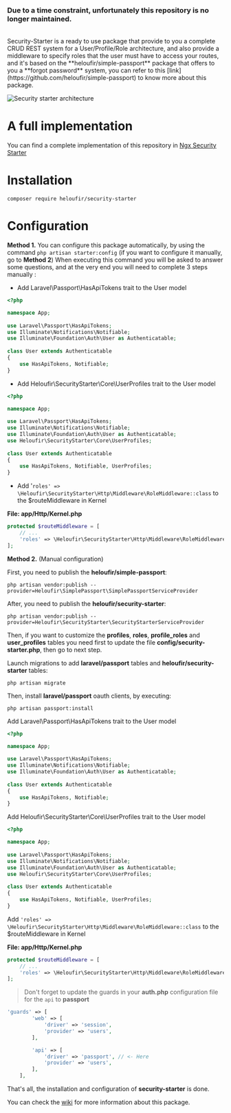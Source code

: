<h3>Due to a time constraint, unfortunately this repository is no longer maintained.</h3>
<br/>
Security-Starter is a ready to use package that provide to you a complete CRUD REST system for a User/Profile/Role architecture, and also provide a middleware to specify roles that the user must have to access your routes, and it's based on the **heloufir/simple-passport** package that offers to you a **forgot password** system, you can refer to this [link](https://github.com/heloufir/simple-passport) to know more about this package.

![Security starter architecture](https://lh3.googleusercontent.com/-ZPq7gXOK7gM/XHO22Ns2z4I/AAAAAAAAEsQ/6lu1zpoi_n81rEEqGlSG4btyNST6Up9wgCLcBGAs/s0/2019-02-25_102913.png "2019-02-25_102913.png")

# A full implementation

You can find a complete implementation of this repository in [Ngx Security Starter](https://github.com/heloufir/ngx-security-starter)

# Installation

	composer require heloufir/security-starter

# Configuration

**Method 1.** You can configure this package automatically, by using the command `php artisan starter:config` (if you want to configure it manually, go to **Method 2**)
When executing this command you will be asked to answer some questions, and at the very end you will need to complete 3 steps manually :

- Add Laravel\Passport\HasApiTokens trait to the User model

```php
<?php

namespace App;
    
use Laravel\Passport\HasApiTokens;
use Illuminate\Notifications\Notifiable;
use Illuminate\Foundation\Auth\User as Authenticatable;
    
class User extends Authenticatable
{
    use HasApiTokens, Notifiable;
}
```

- Add Heloufir\SecurityStarter\Core\UserProfiles trait to the User model

```php
<?php

namespace App;
    
use Laravel\Passport\HasApiTokens;
use Illuminate\Notifications\Notifiable;
use Illuminate\Foundation\Auth\User as Authenticatable;
use Heloufir\SecurityStarter\Core\UserProfiles;
    
class User extends Authenticatable
{
    use HasApiTokens, Notifiable, UserProfiles;
}
```

- Add '`roles' => \Heloufir\SecurityStarter\Http\Middleware\RoleMiddleware::class` to the $routeMiddleware in Kernel

**File: app/Http/Kernel.php**
```php
protected $routeMiddleware = [
    // ...
    'roles' => \Heloufir\SecurityStarter\Http\Middleware\RoleMiddleware::class
];
```

**Method 2.** (Manual configuration)

First, you need to publish the **heloufir/simple-passport**:

	php artisan vendor:publish --provider=Heloufir\SimplePassport\SimplePassportServiceProvider

After, you need to publish the **heloufir/security-starter**:

	php artisan vendor:publish --provider=Heloufir\SecurityStarter\SecurityStarterServiceProvider

Then, if you want to customize the **profiles**, **roles**, **profile_roles** and **user_profiles** tables you need first to update the file **config/security-starter.php**, then go to next step.

Launch migrations to add **laravel/passport** tables and **heloufir/security-starter** tables:

	php artisan migrate

Then, install **laravel/passport** oauth clients, by executing:

	php artisan passport:install

Add Laravel\Passport\HasApiTokens trait to the User model

```php
<?php

namespace App;
    
use Laravel\Passport\HasApiTokens;
use Illuminate\Notifications\Notifiable;
use Illuminate\Foundation\Auth\User as Authenticatable;
    
class User extends Authenticatable
{
    use HasApiTokens, Notifiable;
}
```

Add Heloufir\SecurityStarter\Core\UserProfiles trait to the User model

```php
<?php

namespace App;
    
use Laravel\Passport\HasApiTokens;
use Illuminate\Notifications\Notifiable;
use Illuminate\Foundation\Auth\User as Authenticatable;
use Heloufir\SecurityStarter\Core\UserProfiles;
    
class User extends Authenticatable
{
    use HasApiTokens, Notifiable, UserProfiles;
}
```

Add `'roles' => \Heloufir\SecurityStarter\Http\Middleware\RoleMiddleware::class` to the $routeMiddleware in Kernel

**File: app/Http/Kernel.php**
```php
protected $routeMiddleware = [
    // ...
    'roles' => \Heloufir\SecurityStarter\Http\Middleware\RoleMiddleware::class
];
```

> Don't forget to update the guards in your **auth.php** configuration file for the `api` to **passport**

```php
'guards' => [
        'web' => [
            'driver' => 'session',
            'provider' => 'users',
        ],

        'api' => [
            'driver' => 'passport', // <- Here
            'provider' => 'users',
        ],
    ],
```

That's all, the installation and configuration of **security-starter** is done.

You can check the [wiki](https://github.com/heloufir/security-starter/wiki) for more information about this package.
